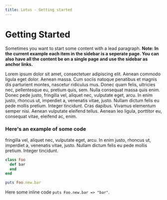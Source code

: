```yaml
---
title: Lotus - Getting started
---
```


# Getting Started

<p class="lead">Sometimes you want to start some content with a lead paragraph. <strong>Note: In the current example each item in the sidebar is a seperate page.  You can also have all the content be on a single page and use the sidebar as anchor links.</strong></p>

Lorem ipsum dolor sit amet, consectetuer adipiscing elit. Aenean commodo ligula eget dolor. Aenean massa. Cum sociis natoque penatibus et magnis dis parturient montes, nascetur ridiculus mus. Donec quam felis, ultricies nec, pellentesque eu, pretium quis, sem. Nulla consequat massa quis enim. Donec pede justo, fringilla vel, aliquet nec, vulputate eget, arcu. In enim justo, rhoncus ut, imperdiet a, venenatis vitae, justo. Nullam dictum felis eu pede mollis pretium. Integer tincidunt. Cras dapibus. Vivamus elementum semper nisi. Aenean vulputate eleifend tellus. Aenean leo ligula, porttitor eu, consequat vitae, eleifend ac, enim.

### Here's an example of some code

fringilla vel, aliquet nec, vulputate eget, arcu. In enim justo, rhoncus ut, imperdiet a, venenatis vitae, justo. Nullam dictum felis eu pede mollis pretium. Integer tincidunt.

```ruby
class Foo
  def bar
  end
end

puts Foo.new.bar
```

Here some inline code `puts Foo.new.bar => "bar"`.
